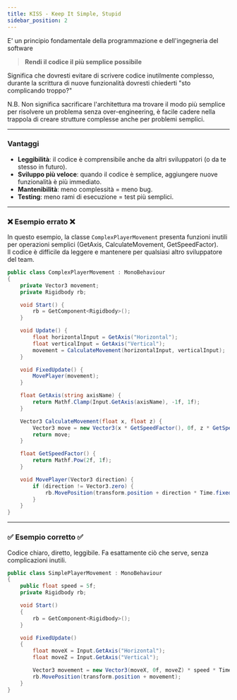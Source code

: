 ```yaml
---
title: KISS - Keep It Simple, Stupid
sidebar_position: 2
---
```


E' un principio fondamentale della programmazione e dell'ingegneria del software

> **Rendi il codice il più semplice possibile**

Significa che dovresti evitare di scrivere codice inutilmente complesso, durante la scrittura di nuove funzionalità dovresti chiederti "sto complicando troppo?"

N.B. Non significa sacrificare l'architettura ma trovare il modo più semplice per risolvere un problema senza over-engineering, è facile cadere nella trappola di creare strutture complesse anche per problemi semplici.

---

### Vantaggi

- **Leggibilità**: il codice è comprensibile anche da altri sviluppatori (o da te stesso in futuro).
- **Sviluppo più veloce**: quando il codice è semplice, aggiungere nuove funzionalità è più immediato.
- **Mantenibilità**: meno complessità = meno bug.
- **Testing**: meno rami di esecuzione = test più semplici.

---

### ❌ Esempio errato ❌

In questo esempio, la classe `ComplexPlayerMovement` presenta funzioni inutili per operazioni semplici (GetAxis, CalculateMovement, GetSpeedFactor).  
Il codice è difficile da leggere e mantenere per qualsiasi altro sviluppatore del team.

```csharp
public class ComplexPlayerMovement : MonoBehaviour
{
    private Vector3 movement;
    private Rigidbody rb;

    void Start() {
        rb = GetComponent<Rigidbody>();
    }

    void Update() {
        float horizontalInput = GetAxis("Horizontal");
        float verticalInput = GetAxis("Vertical");
        movement = CalculateMovement(horizontalInput, verticalInput);
    }

    void FixedUpdate() {
        MovePlayer(movement);
    }

    float GetAxis(string axisName) {
        return Mathf.Clamp(Input.GetAxis(axisName), -1f, 1f);
    }

    Vector3 CalculateMovement(float x, float z) {
        Vector3 move = new Vector3(x * GetSpeedFactor(), 0f, z * GetSpeedFactor());
        return move;
    }

    float GetSpeedFactor() {
        return Mathf.Pow(2f, 1f);
    }

    void MovePlayer(Vector3 direction) {
        if (direction != Vector3.zero) {
            rb.MovePosition(transform.position + direction * Time.fixedDeltaTime);
        }
    }
}
```

---

### ✅ Esempio corretto ✅

Codice chiaro, diretto, leggibile. Fa esattamente ciò che serve, senza complicazioni inutili.

```csharp
public class SimplePlayerMovement : MonoBehaviour
{
    public float speed = 5f;
    private Rigidbody rb;

    void Start()
    {
        rb = GetComponent<Rigidbody>();
    }

    void FixedUpdate()
    {
        float moveX = Input.GetAxis("Horizontal");
        float moveZ = Input.GetAxis("Vertical");

        Vector3 movement = new Vector3(moveX, 0f, moveZ) * speed * Time.fixedDeltaTime;
        rb.MovePosition(transform.position + movement);
    }
}
```
